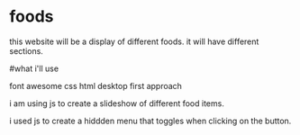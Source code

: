 # foods

this website will be a display of different foods. 
it will have different sections. 

#what i'll use 

font awesome
css
html
desktop first approach


i am using js to create a slideshow of different food items. 

i used js to create a hiddden menu that toggles when clicking on the button.
